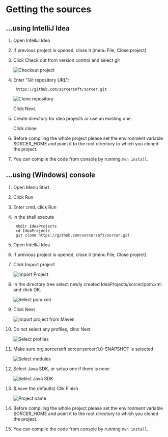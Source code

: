 Getting the sources
=====

...using IntelliJ Idea
----

1. Open IntelliJ Idea
2. If previous project is opened, close it (menu File, Close project)
3. Click Check out from version control and select git

    ![Checkout project](getting/idea/step3.png)

4. Enter "Git repository URL":

        https://github.com/sorcersoft/sorcer.git

    ![Clone repository](getting/idea/step4.png)

    Click Next.

5. Create directory for idea projects or use an existing one.

    Click clone

6. Before compiling the whole project please set the environment variable SORCER_HOME and point it to the root directory
 to which you cloned the project.
 
7. You can compile the code from console by running `mvn install`.
    
  
...using (Windows) console
----

1. Open Menu Start
2. Click Run
3. Enter cmd, click Run
4. In the shell execute

        mkdir IdeaProjects
        cd IdeaProjects
        git clone https://github.com/sorcersoft/sorcer.git

5. Open IntelliJ Idea
6. If previous project is opened, close it (menu File, Close project)
7. Click Import project

    ![Import Project](getting/console/step7.png)

8. In the directory tree select newly created IdeaProjects/sorcer/pom.xml and click OK.

    ![Select pom.xml](getting/console/step8.png)

9. Click Next

    ![Import project from Maven](getting/console/step9.png)

9. Do not select any profiles, clinc Next

    ![Select profiles](getting/console/step10.png)

9. Make sure org.sorcersoft.sorcer:sorcer:1.0-SNAPSHOT is selected

    ![Select modules](getting/console/step11.png)

9. Select Java SDK, or setup one if there is none

    ![Select Java SDK](getting/console/step12.png)

9. (Leave the defaults) Clik Finish

    ![Project name](getting/console/step13.png)

10. Before compiling the whole project please set the environment variable SORCER_HOME and point it to the root directory
 to which you cloned the project.

11. You can compile the code from console by running `mvn install`.
